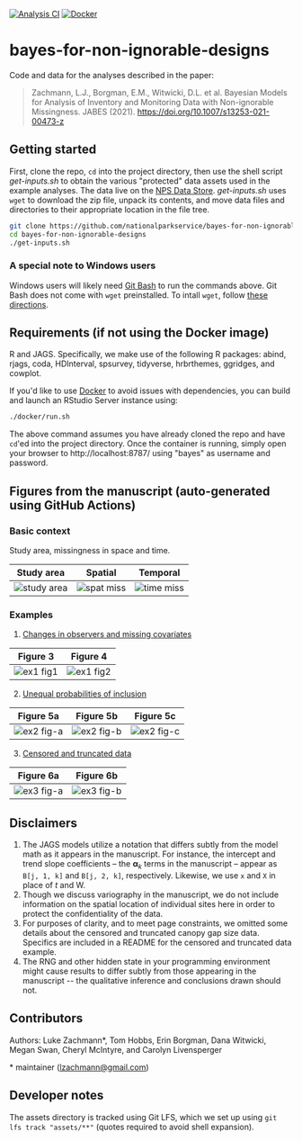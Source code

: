 [![Analysis CI](https://github.com/nationalparkservice/bayes-for-non-ignorable-designs/actions/workflows/main.yml/badge.svg)](https://github.com/nationalparkservice/bayes-for-non-ignorable-designs/actions/workflows/main.yml)
[![Docker](https://github.com/nationalparkservice/bayes-for-non-ignorable-designs/actions/workflows/docker.yml/badge.svg?branch=master)](https://github.com/nationalparkservice/bayes-for-non-ignorable-designs/actions/workflows/docker.yml)

# bayes-for-non-ignorable-designs

Code and data for the analyses described in the paper:  
> Zachmann, L.J., Borgman, E.M., Witwicki, D.L. et al. Bayesian Models for Analysis of Inventory and Monitoring Data with Non-ignorable Missingness. JABES (2021). https://doi.org/10.1007/s13253-021-00473-z

## Getting started
First, clone the repo, `cd` into the project directory, then use the shell script _get-inputs.sh_ to obtain the various "protected" data assets used in the example analyses. The data live on the [NPS Data Store](https://doi.org/10.36967/code-2287025). _get-inputs.sh_ uses `wget` to download the zip file, unpack its contents, and move data files and directories to their appropriate location in the file tree. 
```sh
git clone https://github.com/nationalparkservice/bayes-for-non-ignorable-designs.git
cd bayes-for-non-ignorable-designs
./get-inputs.sh
```

### A special note to Windows users
Windows users will likely need [Git Bash](https://www.atlassian.com/git/tutorials/git-bash) to run the commands above. Git Bash does not come with `wget` preinstalled. To intall `wget`, follow [these directions](https://www.yinfor.com/2020/11/how-to-add-wget-command-into-git-bash.html).

## Requirements (if not using the Docker image)
R and JAGS. Specifically, we make use of the following R packages: abind, rjags, coda, HDInterval, spsurvey, tidyverse, hrbrthemes, ggridges, and cowplot.

If you'd like to use [Docker](https://docs.docker.com/desktop/) to avoid issues with dependencies, you can build and launch an RStudio Server instance using:
```sh
./docker/run.sh
```
The above command assumes you have already cloned the repo and have `cd`'ed into the project directory. Once the container is running, simply open your browser to http://localhost:8787/ using "bayes" as username and password.

## Figures from the manuscript (auto-generated using GitHub Actions)

### Basic context

Study area, missingness in space and time.

| Study area  | Spatial  | Temporal  |
|---|---|---|
| ![study area](assets/network-overview.jpg)  | ![spat miss](assets/site-layout.jpg)  | ![time miss](assets/ex-visit-schedule.jpg)  |

### Examples
1. [Changes in observers and missing covariates](example-1/)

| Figure 3  | Figure 4  |
|---|---|
| ![ex1 fig1](assets/example-1/example-1-fig1.jpg)  | ![ex1 fig2](assets/example-1/example-1-fig2.jpg)  |

2. [Unequal probabilities of inclusion](example-2/)

| Figure 5a  | Figure 5b  | Figure 5c  |
|---|---|---|
| ![ex2 fig-a](assets/example-2/example-2-fig-a.jpg)  | ![ex2 fig-b](assets/example-2/example-2-fig-b.jpg)  | ![ex2 fig-c](assets/example-2/example-2-fig-c.jpg)  |

3. [Censored and truncated data](example-3/)

| Figure 6a | Figure 6b |
|---|---|
| ![ex3 fig-a](assets/example-3/example-3-fig-a.jpg)  | ![ex3 fig-b](assets/example-3/example-3-fig-b.jpg)  |

## Disclaimers
1. The JAGS models utilize a notation that differs subtly from the model math as it appears in the manuscript. For instance, the intercept and trend slope coefficients &ndash; the $`\bm{\alpha}_k`$ terms in the manuscript &ndash; appear as `B[j, 1, k]` and `B[j, 2, k]`, respectively. Likewise, we use `x` and `X` in place of $`t`$ and $`\bm{\mathrm{W}}`$.
2. Though we discuss variography in the manuscript, we do not include information on the spatial location of individual sites here in order to protect the confidentiality of the data.
3. For purposes of clarity, and to meet page constraints, we omitted some details about the censored and truncated canopy gap size data. Specifics are included in a README for the censored and truncated data example.
4. The RNG and other hidden state in your programming environment might cause results to differ subtly from those appearing in the manuscript -- the qualitative inference and conclusions drawn should not.

## Contributors
Authors: Luke Zachmann*, Tom Hobbs, Erin Borgman, Dana Witwicki, Megan Swan, Cheryl McIntyre, and Carolyn Livensperger  

\* maintainer (lzachmann@gmail.com)

## Developer notes
The assets directory is tracked using Git LFS, which we set up using `git lfs track "assets/**"` (quotes required to avoid shell expansion).

<!-- ### Short URL
```
curl -i https://git.io -F "url=https://github.com/nationalparkservice/bayes-for-non-ignorable-designs" -F "code=non-ignorable"
curl -i https://git.io/non-ignorable
```
 -->
